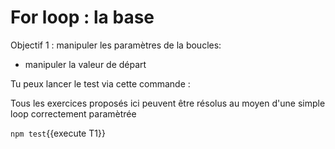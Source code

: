 # For loop : la base

Objectif 1 : manipuler les paramètres de la boucles:
- manipuler la valeur de départ

Tu peux lancer le test via cette commande :

Tous les exercices proposés ici peuvent être résolus au moyen d'une simple loop correctement paramètrée  


`npm test`{{execute T1}}
